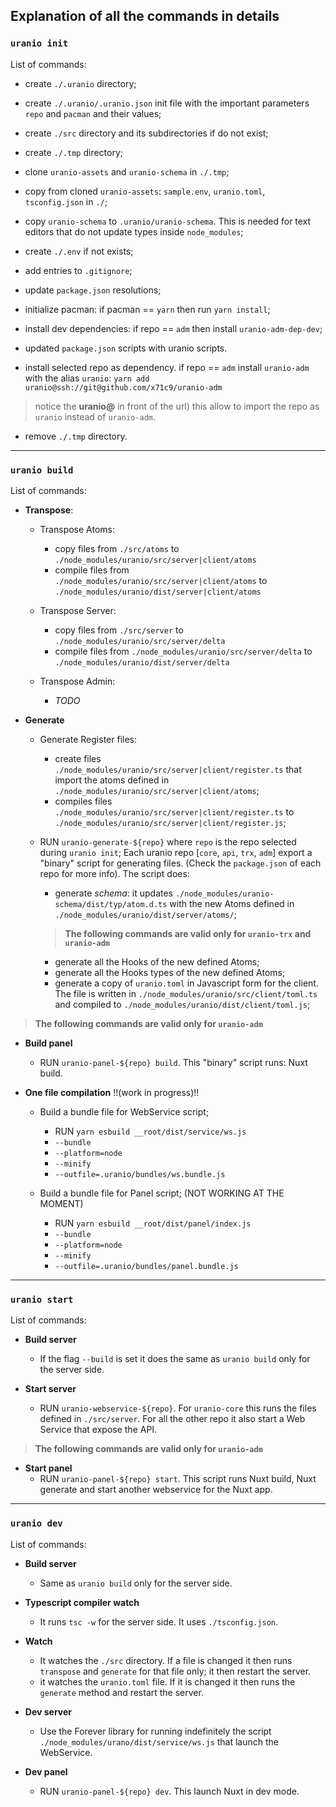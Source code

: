 ## Explanation of all the commands in details

### `uranio init`

List of commands:

- create `./.uranio` directory;

- create `./.uranio/.uranio.json` init file with the important parameters
`repo` and `pacman` and their values;

- create `./src` directory and its subdirectories if do not exist;

- create `./.tmp` directory;

- clone `uranio-assets` and `uranio-schema` in `./.tmp`;

- copy from cloned `uranio-assets`: `sample.env`, `uranio.toml`, `tsconfig.json`
in `./`;

- copy `uranio-schema` to `.uranio/uranio-schema`. This is needed for text
editors that do not update types inside `node_modules`;

- create `./.env` if not exists;

- add entries to `.gitignore`;

- update `package.json` resolutions;

- initialize pacman: if pacman == `yarn` then run `yarn install`;

- install dev dependencies: if repo == `adm` then install `uranio-adm-dep-dev`;

- updated `package.json` scripts with uranio scripts.

- install selected repo as dependency. if repo == `adm` install `uranio-adm`
with the alias `uranio`: `yarn add uranio@ssh://git@github.com/x71c9/uranio-adm`
> notice the **uranio@** in front of the url) this allow to import the repo as
> `uranio` instead of `uranio-adm`.

- remove `./.tmp` directory.


---


### `uranio build`

List of commands:

- **Transpose**:

	- Transpose Atoms:
		- copy files from `./src/atoms` to `./node_modules/uranio/src/server|client/atoms`
		- compile files from `./node_modules/uranio/src/server|client/atoms` to
		`./node_modules/uranio/dist/server|client/atoms`
		
	- Transpose Server:
		- copy files from `./src/server` to `./node_modules/uranio/src/server/delta`
		- compile files from `./node_modules/uranio/src/server/delta` to
		`./node_modules/uranio/dist/server/delta`
		
	- Transpose Admin:
		- _TODO_

- **Generate**

	- Generate Register files:
		- create files `./node_modules/uranio/src/server|client/register.ts` that
		import the atoms defined in `./node_modules/uranio/src/server|client/atoms`;
		- compiles files `./node_modules/uranio/src/server|client/register.ts` to
		`./node_modules/uranio/src/server|client/register.js`;
	
	- RUN `uranio-generate-${repo}` where `repo` is the repo selected during
	`uranio init`; Each uranio repo [`core`, `api`, `trx`, `adm`] export a
	"binary" script for generating files. (Check the `package.json` of each repo
	for more info). The script does:
		- generate _schema_: it updates
		`./node_modules/uranio-schema/dist/typ/atom.d.ts` with the new Atoms defined
		in `./node_modules/uranio/dist/server/atoms/`;
		
		> **The following commands are valid only for `uranio-trx` and `uranio-adm`**
		- generate all the Hooks of the
		new defined Atoms;
		- generate all the Hooks types of the new defined Atoms;
		- generate a copy of `uranio.toml` in Javascript form for the client.
		The file is written in
		`./node_modules/uranio/src/client/toml.ts` and compiled to
		`./node_modules/uranio/dist/client/toml.js`;

> **The following commands are valid only for `uranio-adm`**
- **Build panel**

	- RUN `uranio-panel-${repo} build`. This "binary" script runs: Nuxt build.

- **One file compilation** !!(work in progress)!!

	- Build a bundle file for WebService script;
		- RUN `yarn esbuild __root/dist/service/ws.js`
		- `--bundle`
		- `--platform=node`
		- `--minify`
		- `--outfile=.uranio/bundles/ws.bundle.js`
	
	- Build a bundle file for Panel script; (NOT WORKING AT THE MOMENT)
		- RUN `yarn esbuild __root/dist/panel/index.js`
		- `--bundle`
		- `--platform=node`
		- `--minify`
		- `--outfile=.uranio/bundles/panel.bundle.js`
		

---


### `uranio start`

List of commands:

- **Build server**
	- If the flag `--build` is set it does the same as `uranio build` only
	for the server side.

- **Start server**
	- RUN `uranio-webservice-${repo}`. For `uranio-core` this runs the files
	defined in `./src/server`. For all the other repo it also start a Web Service
	that expose the API.

> **The following commands are valid only for `uranio-adm`**
- **Start panel**
	- RUN `uranio-panel-${repo} start`. This script runs Nuxt build, Nuxt generate
	and start another webservice for the Nuxt app.


---


### `uranio dev`

List of commands:

- **Build server**
	- Same as `uranio build` only for the server side.

- **Typescript compiler watch**
	- It runs `tsc -w` for the server side. It uses `./tsconfig.json`.

- **Watch**
	- It watches the `./src` directory. If a file is changed it then runs
	`transpose` and `generate` for that file only; it then restart the server.
	- it watches the `uranio.toml` file. If it is changed it then runs the
	`generate` method and restart the server.
	
- **Dev server**
	- Use the Forever library for running indefinitely the script
	`./node_modules/urano/dist/service/ws.js` that launch the WebService.

- **Dev panel**
	- RUN `uranio-panel-${repo} dev`. This launch Nuxt in dev mode.



